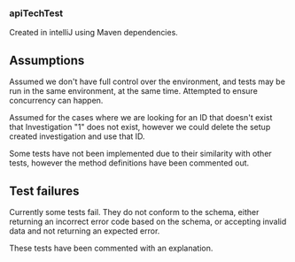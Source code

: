 ### apiTechTest

Created in intelliJ using Maven dependencies.

## Assumptions
Assumed we don't have full control over the environment, and tests may be run in the same environment, at the same time. Attempted to ensure concurrency can happen.

Assumed for the cases where we are looking for an ID that doesn't exist that Investigation "1" does not exist, however we could delete the setup created investigation and use that ID.

Some tests have not been implemented due to their similarity with other tests, however the method definitions have been commented out.
## Test failures
Currently some tests fail. They do not conform to the schema, either returning an incorrect error code based on the schema, or accepting invalid data and not returning an expected error.

These tests have been commented with an explanation.